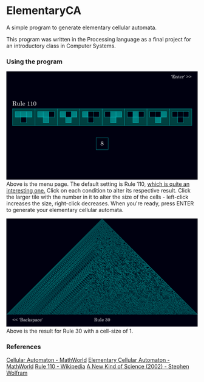# ElementaryCA
A simple program to generate elementary cellular automata.

This program was written in the Processing language as a final project for an introductory class in Computer Systems.

### Using the program
![Menu page](/images/menu.png)
Above is the menu page. The default setting is Rule 110, [which is quite an interesting one.](https://en.wikipedia.org/wiki/Rule_110) Click on each condition to alter its respective result. Click the larger tile with the number in it to alter the size of the cells - left-click increases the size, right-click decreases.
When you're ready, press ENTER to generate your elementary cellular automata.

![CA page](/images/rule30.png)
Above is the result for Rule 30 with a cell-size of 1.

### References
[Cellular Automaton - MathWorld](https://mathworld.wolfram.com/CellularAutomaton.html)
[Elementary Cellular Automaton - MathWorld](https://mathworld.wolfram.com/ElementaryCellularAutomaton.html)
[Rule 110 - Wikipedia](https://en.wikipedia.org/wiki/Rule_110)
[A New Kind of Science (2002) - Stephen Wolfram](https://www.wolframscience.com/)
